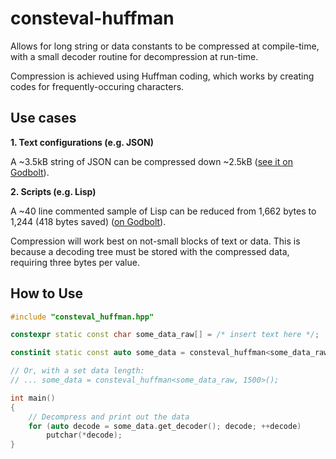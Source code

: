 # consteval-huffman

Allows for long string or data constants to be compressed at compile-time, with a small decoder routine for decompression at run-time. 

Compression is achieved using Huffman coding, which works by creating codes for frequently-occuring characters.

## Use cases

**1. Text configurations (e.g. JSON)**

A ~3.5kB string of JSON can be compressed down ~2.5kB ([see it on Godbolt](https://godbolt.org/z/P6a9Kr)).

**2. Scripts (e.g. Lisp)**

A ~40 line commented sample of Lisp can be reduced from 1,662 bytes to 1,244 (418 bytes saved) ([on Godbolt](https://godbolt.org/z/c64Pzz)).

Compression will work best on not-small blocks of text or data. This is because a decoding tree must be stored with the compressed data, requiring three bytes per value.

## How to Use

```cpp
#include "consteval_huffman.hpp"

constexpr static const char some_data_raw[] = /* insert text here */;

constinit static const auto some_data = consteval_huffman<some_data_raw>();

// Or, with a set data length:
// ... some_data = consteval_huffman<some_data_raw, 1500>();

int main()
{
    // Decompress and print out the data
    for (auto decode = some_data.get_decoder(); decode; ++decode)
        putchar(*decode);
}
```
